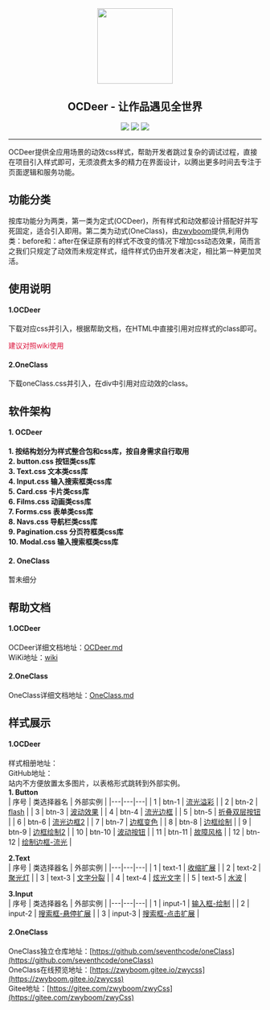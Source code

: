 <div align="center">
    <img width="150" height="150"  src="https://www.ocdeer.cn/show/logo/426.png" > 
</div>
<h2 align="center">OCDeer - 让作品遇见全世界</h2>
<div align="center">

![](https://img.shields.io/badge/Language-html+css-red) ![](https://img.shields.io/badge/Version-0.2.0-blue) ![](https://img.shields.io/badge/QQ群-242750170-green)

</div>

---


OCDeer提供全应用场景的动效css样式，帮助开发者跳过复杂的调试过程，直接在项目引入样式即可，无须浪费太多的精力在界面设计，以腾出更多时间去专注于页面逻辑和服务功能。  
## 功能分类  
按库功能分为两类，第一类为定式(OCDeer)，所有样式和动效都设计搭配好并写死固定，适合引入即用。第二类为动式(OneClass)，由[zwyboom](https://github.com/seventhcode)提供,利用伪类：before和：after在保证原有的样式不改变的情况下增加css动态效果，简而言之我们只规定了动效而未规定样式，组件样式仍由开发者决定，相比第一种更加灵活。  
## 使用说明  
#### 1.OCDeer
下载对应css并引入，根据帮助文档，在HTML中直接引用对应样式的class即可。
<p style="color: #DC143C">建议对照wiki使用</p>  

#### 2.OneClass
下载oneClass.css并引入，在div中引用对应动效的class。
## 软件架构  
#### 1. OCDeer  
**1. 按结构划分为样式整合包和css库，按自身需求自行取用**  
**2. button.css 按钮类css库**   
**3. Text.css 文本类css库**  
**4. Input.css 输入搜索框类css库**  
**5. Card.css 卡片类css库**  
**6. Films.css 动画类css库**  
**7. Forms.css 表单类css库**  
**8. Navs.css 导航栏类css库**  
**9. Pagination.css 分页符框类css库**  
**10. Modal.css 输入搜索框类css库**  

#### 2. OneClass
暂未细分

## 帮助文档  
#### 1.OCDeer  
OCDeer详细文档地址：[OCDeer.md](https://)  
WiKi地址：[wiki](https://)
#### 2.OneClass  
OneClass详细文档地址：[OneClass.md](https://)  

## 样式展示  
#### 1.OCDeer  
样式相册地址：  
GitHub地址：  
站内不方便放置太多图片，以表格形式跳转到外部实例。  
 **1. Button**  
| 序号  | 类选择器名  | 外部实例  |
|---|---|---|
| 1  | btn-1  | [流光溢彩](https://www.ocdeer.cn/ocdeer/ocdeer/btn1.html)  |
| 2  | btn-2  | [flash](http://www.ocdeer.cn/ocdeer/ocdeer/btn2.html)  |
| 3  | btn-3  | [波动效果](http://www.ocdeer.cn/ocdeer/ocdeer/btn3.html)  |
| 4  | btn-4  | [流光边框](http://www.ocdeer.cn/ocdeer/ocdeer/btn4.html)  |
| 5  | btn-5  | [折叠双层按钮](http://www.ocdeer.cn/ocdeer/ocdeer/btn5.html)  |
| 6  | btn-6  | [流光边框2](https://www.ocdeer.cn/ocdeer/btn6/index6.html)  |
| 7  | btn-7  | [边框变色](https://www.ocdeer.cn/ocdeer/btn7/index.html)  |
| 8  | btn-8  | [边框绘制](https://www.ocdeer.cn/ocdeer/abutton/btn8.html)  |
| 9  | btn-9  | [边框绘制2](https://www.ocdeer.cn/ocdeer/btn9/index.html)  |
| 10  | btn-10  | [波动按钮](https://www.ocdeer.cn/ocdeer/btn10/index.html)  |
| 11  | btn-11  | [故障风格](https://www.ocdeer.cn/ocdeer/btn11/index.html)  |
| 12  | btn-12  | [绘制边框-流光](https://www.ocdeer.cn/ocdeer/btn12/index.html)  |  

 **2.Text**  
| 序号  | 类选择器名  | 外部实例  |
|---|---|---|
| 1  | text-1  | [收缩扩展](http://www.ocdeer.cn/ocdeer/ocdeer/text1.html)  |
| 2  | text-2  | [聚光灯](http://www.ocdeer.cn/ocdeer/ocdeer/text2.html)  |
| 3  | text-3  | [文字分裂](https://www.ocdeer.cn/ocdeer/text3/text3.html)  |
| 4  | text-4  | [炫光文字](http://www.ocdeer.cn/ocdeer/ocdeer/text4.html)  |
| 5  | text-5  | [水波](https://www.ocdeer.cn/ocdeer/text5/index.html)  |  

 **3.Input**  
| 序号  | 类选择器名  | 外部实例  |
|---|---|---|
| 1  | input-1  | [输入框-绘制](https://www.ocdeer.cn/ocdeer/input/input1.html)  |
| 2  | input-2  | [搜索框-悬停扩展](https://www.ocdeer.cn/ocdeer/input/input2.html)  |
| 3  | input-3  | [搜索框-点击扩展](https://www.ocdeer.cn/ocdeer/input/input3.html)  |

#### 2.OneClass  
OneClass独立仓库地址：[https://github.com/seventhcode/oneClass](https://github.com/seventhcode/oneClass)  
OneClass在线预览地址：[https://zwyboom.gitee.io/zwycss](https://zwyboom.gitee.io/zwycss)  
Gitee地址：[https://gitee.com/zwyboom/zwyCss](https://gitee.com/zwyboom/zwyCss)  
 



